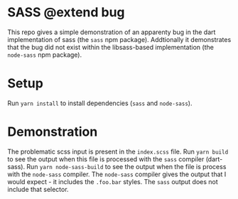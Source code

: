 # SASS @extend bug

This repo gives a simple demonstration of an apparenty bug in the dart implementation of sass (the `sass` npm package).
Addtionally it demonstrates that the bug did not exist within the libsass-based implementation (the `node-sass` npm
package).

# Setup
Run `yarn install` to install dependencies (`sass` and `node-sass`).

# Demonstration
The problematic scss input is present in the `index.scss` file. Run `yarn build` to
see the output when this file is processed with the `sass` compiler (dart-sass). Run `yarn node-sass-build` to see
the output when the file is process with the `node-sass` compiler. The `node-sass` compiler gives the output that I
would expect - it includes the `.foo.bar` styles. The `sass` output does not include that selector.
